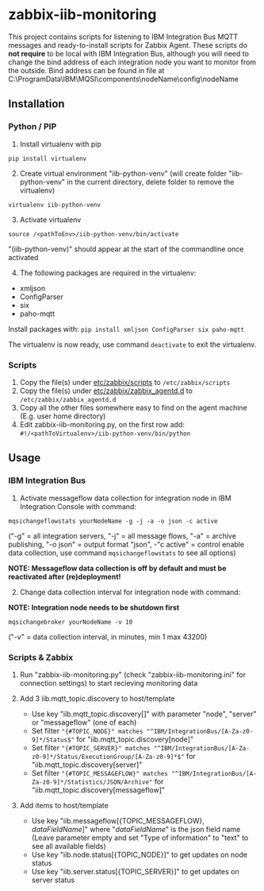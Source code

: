 # zabbix-iib-monitoring

This project contains scripts for listening to IBM Integration Bus MQTT messages and ready-to-install scripts for Zabbix Agent. These scripts do **not require** to be local with IBM Integration Bus, although you will need to change the bind address of each integration node you want to monitor from the outside. Bind address can be found in file at C:\ProgramData\IBM\MQSI\components\nodeName\config\nodeName

## Installation

### Python / PIP

1. Install virtualenv with pip

```pip install virtualenv```

2. Create virtual environment "iib-python-venv" (will create folder "iib-python-venv" in the current directory, delete folder to remove the virtualenv)

```virtualenv iib-python-venv```

3. Activate virtualenv

```source /<pathToEnv>/iib-python-venv/bin/activate```

"(iib-python-venv)" should appear at the start of the commandline once activated

4. The following packages are required in the virtualenv:
- xmljson
- ConfigParser
- six
- paho-mqtt

Install packages with:
```pip install xmljson ConfigParser six paho-mqtt```

The virtualenv is now ready, use command ```deactivate``` to exit the virtualenv.

### Scripts

1. Copy the file(s) under [etc/zabbix/scripts](etc/zabbix/scripts) to `/etc/zabbix/scripts`
2. Copy the file(s) under [etc/zabbix/zabbix_agentd.d](etc/zabbix/zabbix_agentd.d) to `/etc/zabbix/zabbix_agentd.d`
3. Copy all the other files somewhere easy to find on the agent machine (E.g. user home directory)
4. Edit zabbix-iib-monitoring.py, on the first row add:
```#!/<pathToVirtualenv>/iib-python-venv/bin/python```

## Usage

### IBM Integration Bus

1. Activate messageflow data collection for integration node in IBM Integration Console with command:
```
mqsichangeflowstats yourNodeName -g -j -a -o json -c active
```
("-g" = all integration servers, "-j" = all message flows, "-a" = archive publishing, "-o json" = output format "json", -"c active" = control enable data collection, use command ```mqsichangeflowstats``` to see all options)

**NOTE: Messageflow data collection is off by default and must be reactivated after (re)deployment!**

2. Change data collection interval for integration node with command:

**NOTE: Integration node needs to be shutdown first**
```
mqsichangebroker yourNodeName -v 10
```
("-v" = data collection interval, in minutes, min 1 max 43200)

### Scripts & Zabbix

1. Run "zabbix-iib-monitoring.py" (check "zabbix-iib-monitoring.ini" for connection settings) to start recieving monitoring data

2. Add 3 iib.mqtt_topic.discovery to host/template
   - Use key "iib.mqtt_topic.discovery[]" with parameter "node", "server" or "messageflow" (one of each)
   - Set filter ```"{#TOPIC_NODE}" matches "^IBM/IntegrationBus/[A-Za-z0-9]*/Status$"``` for "iib.mqtt_topic.discovery[node]"
   - Set filter ```"{#TOPIC_SERVER}" matches "^IBM/IntegrationBus/[A-Za-z0-9]*/Status/ExecutionGroup/[A-Za-z0-9]*$"``` for "iib.mqtt_topic.discovery[server]"
   - Set filter ```"{#TOPIC_MESSAGEFLOW}" matches "^IBM/IntegrationBus/[A-Za-z0-9]*/Statistics/JSON/Archive"``` for "iib.mqtt_topic.discovery[messageflow]"
3. Add items to host/template
   - Use key "iib.messageflow[{TOPIC_MESSAGEFLOW}, *dataFieldName*]" where "*dataFieldName*" is the json field name (Leave parameter empty and set "Type of information" to "text" to see all available fields)
   - Use key "iib.node.status[{TOPIC_NODE}]" to get updates on node status
   - Use key "iib.server.status[{TOPIC_SERVER}]" to get updates on server status

